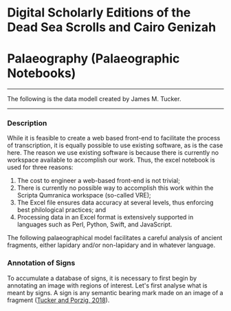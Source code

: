 # Digital Scholarly Editions of the Dead Sea Scrolls and Cairo Genizah

# Palaeography (Palaeographic Notebooks)

____

The following is the data modell created by James M. Tucker.
____
### Description

While it is feasible to create a web based front-end to facilitate the process of transcription, it is equally possible to use existing software, as is the case here. The reason we use existing software is because there is currently no workspace available to accomplish our work. Thus, the excel notebook is used for three reasons:

1. The cost to engineer a web-based front-end is not trivial;
2. There is currently no possible way to accomplish this work within the Scripta Qumranica workspace (so-called VRE);
3. The Excel file ensures data accuracy at several levels, thus enforcing best philological practices; and
4. Processing data in an Excel format is extensively supported in languages such as Perl, Python, Swift, and JavaScript.

The following palaeographical model facilitates a careful analysis of ancient fragments, either lapidary and/or non-lapidary and in whatever language.

### Annotation of Signs

To accumulate a database of signs, it is necessary to first begin by annotating an image with regions of interest. Let's first analyse what is meant by signs. A sign is any semantic bearing mark made on an image of a fragment ([Tucker and Porzig, 2018](https://github.com/JamesMTucker/Damascus/blob/main/bibliography/README.md#articles-or-book-chapters)).